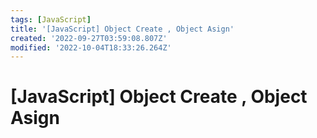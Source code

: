 ```yaml
---
tags: [JavaScript]
title: '[JavaScript] Object Create , Object Asign'
created: '2022-09-27T03:59:08.807Z'
modified: '2022-10-04T18:33:26.264Z'
---
```


# [JavaScript] Object Create , Object Asign

